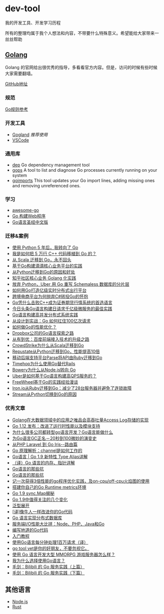 # dev-tool

我的开发工具、开发学习历程

所有的整理均属于我个人想法和内容，不带要什么特殊意义。希望能给大家带来一丝丝帮助

## [Golang](http://golang.org/)

Golang 的官网给出很优秀的指导，多看看官方内容。但是，访问的时候有些时候大家需要翻墙。

[GitHub地址](https://github.com/golang)

### 规范

[Go规则参考](language/go.md)

### 开发工具

- [Gogland](https://www.jetbrains.com/go/?iceinto) *推荐使用*
- [VSCode](https://code.visualstudio.com/)

### 通用库

- [dep](https://github.com/golang/dep) Go dependency management tool
- [gops](https://github.com/google/gops) A tool to list and diagnose Go processes currently running on your system
- [goimports](https://github.com/bradfitz/goimports) This tool updates your Go import lines, adding missing ones and
removing unreferenced ones.

### 学习

- [awesome-go](https://github.com/avelino/awesome-go)
- [Go 构建Web程序](https://github.com/astaxie/build-web-application-with-golang/)
- [Go语言圣经中文版](https://github.com/golang-china/gopl-zh)

### 迁移&案例

- [使用 Python 5 年后，我转向了 Go](https://mp.weixin.qq.com/s?__biz=MzUxMzcxMzE5Ng==&mid=2247490854&idx=2&sn=e422afcae3aa2ac35d635359764cd292&chksm=f951a865ce26217330353d7317023389932fabe3a0f3f4782a96b8d50a7e422e455d324a3fe2&scene=27#wechat_redirect)
- [我是如何把 5 万行 C++ 代码移植到 Go 的？](https://www.infoq.cn/article/ltVdP_QAsYK7U5rq9Yuu)
- [从 Scala 迁移到 Go，永不回头](https://mp.weixin.qq.com/s/ORO0GcHpbZKNE6W5N0HCVw)
- [基于Go构建滴滴核心业务平台的实践](https://mp.weixin.qq.com/s/dWTqPOOadcjoiDjqDgNyow)
- [从Python迁移到Go的原因和好处](https://mp.weixin.qq.com/s?src=11&timestamp=1555146909&ver=1544&signature=Lsa4fBmRehSmirBlgELjN1uraayqUIno8xeYH3PqXKLPrlTIVxLNratOzph3KPxA-xj2AfELqICxFq8ztKgxbc0dLPsjYiy3Y7adsr9kGcCcOWpObuVG-ZjxXVcvdNAf&new=1)
- [知乎社区核心业务 Golang 化实践](https://zhuanlan.zhihu.com/p/48039838)
- [放弃 Python，Uber 用 Go 重写 Schemaless 数据库的分片层](https://www.infoq.cn/article/a1o6QfgIKfo*SOyHOJXg)
- [如何用Go打造亿级实时分布式出行平台](https://mp.weixin.qq.com/s/iy1JfYb7E4t8mByx_P_OyA)
- [跨境电商平台为何抛弃C#转投Go的怀抱](https://mp.weixin.qq.com/s/4lV0EwrwGsnUKiYwb3dMjw)
- [Go凭什么击败C++成为证券期货行情系统的首选语言](https://mp.weixin.qq.com/s/GWXog6Mg1xr35k5Oyxxr3g)
- [今日头条Go语言构建日请求千亿级微服务的最佳实践](https://mp.weixin.qq.com/s?__biz=MzIwMjE5MDU4OA==&mid=2653121987&idx=1&sn=bd7d32ef72412b725384a9bb39a19859&chksm=8d35b650ba423f46f44ce6f3ceb65e933470309e386231118ae04aa1f7fa38b2f99a3538ff50&mpshare=1&scene=1&srcid=0719zW0CI9ZiHbPUXigmg2GI#rd)
- [Go语言构建高并发分布式系统实践](https://mp.weixin.qq.com/s?__biz=MjM5NzAwNDI4Mg==&amp;mid=209282398&amp;idx=1&amp;sn=9ffef32b3ab93d1e239c9dc753a3a9bb&amp;scene=1#rd)
- [从设计到实战：Go 如何扛住100亿次请求](https://mp.weixin.qq.com/s?__biz=MjM5OTcxMzE0MQ==&mid=2653369890&idx=1&sn=254cb7771b85bb5bfecad761cec9ad62&chksm=bce4d6388b935f2e396bf03e1d49f76375e253bb7e76a482b6286dd300b3fa1009914324b784&mpshare=1&scene=1&srcid=04257RP0UnQm6EyBKLzXYHNh#rd)
- [如何做Go的性能优化？](https://zhuanlan.zhihu.com/p/27800985)
- [Dropbox公司的Go语言探索之路](http://www.infoq.com/cn/news/2017/07/Dropbox-company-go-explore)
- [从有到优：百度前端接入技术的升级之路](http://www.infoq.com/cn/articles/baidu-frontend-optimization)
- [CrowdStrike为什么从Scala迁移到Go](http://www.infoq.com/cn/news/2015/12/CrowdStrike-Scala-Go)
- [Repustate从Python迁移到Go，性能提高10倍](http://www.infoq.com/cn/news/2015/09/Repustate-Python-Falcon)
- [移动后端支持平台Parse将API由Ruby迁移到Go](http://www.infoq.com/cn/news/2015/06/Ruby-Go-API-Parse)
- [Timehop为什么使用Go替代Rails](http://www.infoq.com/cn/news/2015/03/timehop-go-replace-rails)
- [Bowery为什么从Node.js转向 Go](http://www.infoq.com/cn/news/2015/02/bowery-node-js-turn-to-go)
- [Uber是如何基于Go语言构建高QPS服务的？](http://www.infoq.com/cn/articles/uber-build-high-qps-services)
- [FreeWheel基于Go的实践经验漫谈](http://www.infoq.com/cn/news/2017/06/freewheel-experience-on-go)
- [Iron.io从Ruby迁移到Go：减少了28台服务器并避免了连锁故障](http://www.infoq.com/cn/news/2013/03/ruby-to-go)
- [Stream从Python切换到Go的原因](http://www.infoq.com/cn/articles/stream-switch-go)

### 优秀文章

- [Golang在大数据领域中的应用之唯品会高吞吐量Access Log存储的实现](https://mp.weixin.qq.com/s?__biz=MjM5OTcxMzE0MQ==&mid=2653371979&idx=1&sn=457a0991950c1cb755b796a39b0a8c14&chksm=bce4de518b935747967c4d99f60913c0cad900fe2c02baa5bbb55ea274817e7a7d97133fd97c&mpshare=1&scene=1&srcid=0312FX1EIeT28ErPjZ3m2Fhb%23rd)
- [Go 1.12 发布：改进了运行时性能以及模块支持](https://www.infoq.cn/article/X8*xBSAOH4ZaNIO6FlDN)
- [为什么很多公司都转型go语言开发？Go语言能做什么](https://mp.weixin.qq.com/s?__biz=MzI5ODQ2MzI3NQ==&mid=2247486693&idx=1&sn=74ffd5831b82b8209b53a1be2549d144&chksm=eca435a1dbd3bcb7a4f42a7767a6fc3142accea5a056e9d11a7964b3f9a87da222b8719b53a9&scene=27#wechat_redirect)
- [为Go语言GC正名－20秒到100微妙的演变史](http://blog.csdn.net/erlib/article/details/51850912)
- [从PHP Laravel 到 Go Iris--路由篇](https://yuanxuxu.com/2017/09/11/cong-php-laraveldao-go-iris-lu-you-pian/)
- [Go 原理解析：channel是如何工作的](https://mp.weixin.qq.com/s/kBimHA6KPsjtOJkkJEyRHw)
- [Go语言 | Go 1.9 新特性 Type Alias详解](http://www.flysnow.org/2017/08/26/go-1-9-type-alias.html)
- [（译）Go 语言的内存、指针详解](http://www.jianshu.com/p/44b9429d7bef)
- [Go语言的那些坑](https://i6448038.github.io/2017/07/28/Go语言的那些坑)
- [Go语言的那些坑](https://i6448038.github.io/2017/07/28/Go语言的那些坑)
- [记一次获得3倍性能的go程序优化实践，及on-cpu/off-cpu火焰图的使用](https://mp.weixin.qq.com/s/9IKaXeWTiiQTFlvZzxgsEA)
- [搭建你自己的Go Runtime metrics环境](http://tonybai.com/2017/07/04/setup-go-runtime-metrics-for-yourself/)
- [Go 1.9 sync.Map揭秘](http://colobu.com/2017/07/11/dive-into-sync-Map/)
- [Go 1.9中值得关注的几个变化](http://tonybai.com/2017/07/14/some-changes-in-go-1-9/)
- [泛型展开](http://v2p.ro/generics.cn.html)
- [[译]像牛人一样改进你的Go代码](http://colobu.com/2017/06/27/Lint-your-golang-code-like-a-mad-man/)
- [Go 语言实现分布式数据库](https://happyer.github.io/2017/06/26/2017-06-26-sharekv/)
- [服务端I/O性能大比拼：Node、PHP、Java和Go](http://www.itran.cc/2017/05/17/server-side-io-performance-node-php-java-go/)
- [编写地道的Go代码](http://colobu.com/2017/02/07/write-idiomatic-golang-codes/)
- [入门教程](https://github.com/zoeminghong/go-library)
- [使用Go语言每分钟处理1百万请求（译）](https://github.com/itfanr/articles-about-golang/blob/master/2016-10/1.handling-1-million-requests-per-minute-with-golang.md)
- [go tool vet是你的好朋友，不要忽视它。](https://github.com/itfanr/articles-about-golang/blob/master/2017-03/if-you-code-in-go-dont-forget-to-vet.md)
- [使用 Go 语言开发大型 MMORPG 游戏服务器怎么样？](https://www.zhihu.com/question/21098952/answer/47703631)
- [我为什么选择使用Go语言？](https://mp.weixin.qq.com/s?__biz=MzA4NTU2MTg3MQ==&mid=405835997&idx=1&sn=50bbe18cadbebdc71f555b0463d039e6&scene=0#wechat_redirect)
- [毛剑：Bilibili 的 Go 服务实践（上篇）](https://mp.weixin.qq.com/s?__biz=MjM5OTcxMzE0MQ==&mid=2653370296&idx=1&sn=7bb0f55841beabb1ca58aaa75fea244f&chksm=bce4d7a28b935eb462df3014e980b851b669bb7ec959b277f1bceaa41a1cd5a360f8c39ff02e&mpshare=1&scene=1&srcid=1009BmukWD156PEca8RmS6x4#rd)
- [毛剑：Bilibili 的 Go 服务实践（下篇）](https://mp.weixin.qq.com/s?__biz=MjM5OTcxMzE0MQ==&mid=2653370297&idx=1&sn=4c2773ba44c62f953378beac6f2a5985&chksm=bce4d7a38b935eb501b6997234c11d295c3b70b7a32ac2b002e844eb7d6b9d5d68cffcd73775&mpshare=1&scene=1&srcid=1010ZjUvfdjuorMWXB8bhXDj#rd)

## 其他语言

- [Node.js](language/node.md)
- [Rust](language/rust.md)
